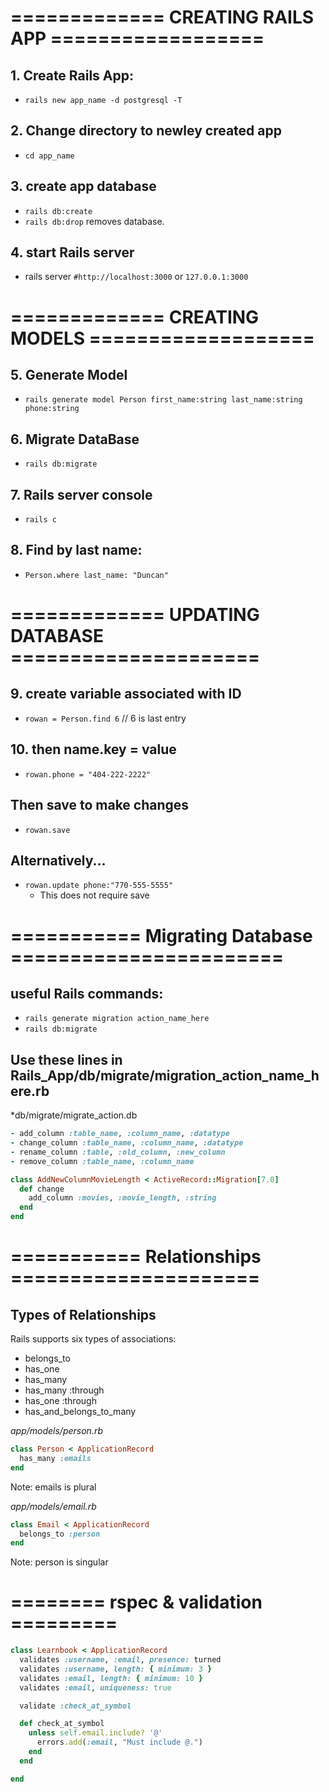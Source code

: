 #  ============= CREATING RAILS APP ==================
## 1. Create Rails App:
- `rails new app_name -d postgresql -T`
## 2. Change directory to newley created app
- `cd app_name`
## 3. create app database
- `rails db:create`
- `rails db:drop` removes database.
## 4. start Rails server
- rails server `#http://localhost:3000` or `127.0.0.1:3000`

# ============= CREATING MODELS ===================
## 5. Generate Model 
- `rails generate model Person first_name:string last_name:string phone:string`
## 6. Migrate DataBase
- `rails db:migrate`
## 7. Rails server console
- `rails c`
## 8. Find by last name:
- `Person.where last_name: "Duncan"`
# ============= UPDATING DATABASE =====================
## 9. create variable associated with ID
- `rowan = Person.find 6`  // 6 is last entry
## 10. then name.key = value
- `rowan.phone = "404-222-2222"`
## Then save to make changes
- `rowan.save`
## Alternatively... 
- `rowan.update phone:"770-555-5555"` 
  - This does not require save

# =========== Migrating Database =======================
## useful Rails commands:
- `rails generate migration action_name_here`
- `rails db:migrate`

## Use these lines in Rails_App/db/migrate/migration_action_name_here.rb
*db/migrate/migrate_action.db
```ruby
- add_column :table_name, :column_name, :datatype
- change_column :table_name, :column_name, :datatype
- rename_column :table, :old_column, :new_column
- remove_column :table_name, :column_name
```
```ruby
class AddNewColumnMovieLength < ActiveRecord::Migration[7.0]
  def change
    add_column :movies, :movie_length, :string
  end
end
```

# =========== Relationships =====================
## Types of Relationships
Rails supports six types of associations:
- belongs_to
- has_one
- has_many
- has_many :through
- has_one :through
- has_and_belongs_to_many

*app/models/person.rb*
```ruby
class Person < ApplicationRecord
  has_many :emails
end
```
Note: emails is plural

*app/models/email.rb*
```ruby
class Email < ApplicationRecord
  belongs_to :person
end
```
Note: person is singular
# ======== rspec & validation =========


```ruby
class Learnbook < ApplicationRecord
  validates :username, :email, presence: turned
  validates :username, length: { minimum: 3 }
  validates :email, length: { minimum: 10 }
  validates :email, uniqueness: true

  validate :check_at_symbol

  def check_at_symbol
    unless self.email.include? '@'
      errors.add(:email, "Must include @.")
    end
  end

end
```